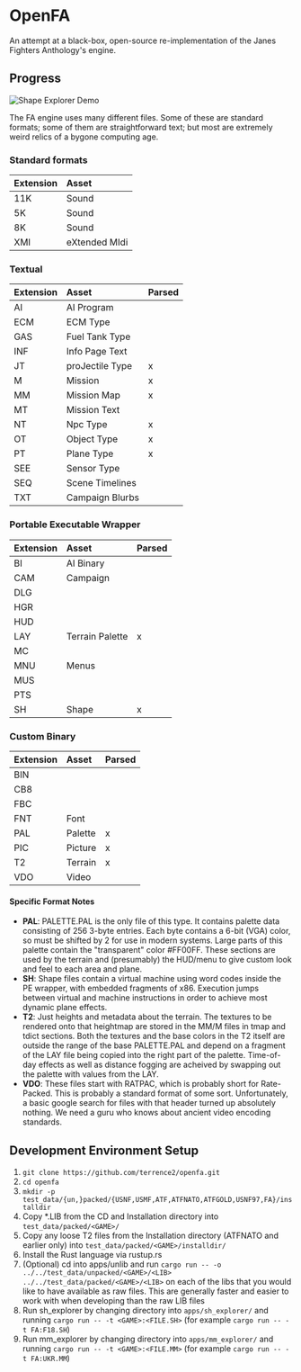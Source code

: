 # OpenFA

An attempt at a black-box, open-source re-implementation of the Janes Fighters Anthology's engine.

## Progress

![Shape Explorer Demo](assets/sh_explorer_demo-19-03-10.gif)

The FA engine uses many different files. Some of these are standard formats; some of them are straightforward text;
but most are extremely weird relics of a bygone computing age.

### Standard formats

| Extension | Asset           |
| --------- |:--------------- |
| 11K       | Sound           |
| 5K        | Sound           |
| 8K        | Sound           |
| XMI       | eXtended MIdi   |

### Textual

| Extension | Asset           | Parsed   |
| --------- |:--------------- | -------- |
| AI        | AI Program      |          |
| ECM       | ECM Type        |          |
| GAS       | Fuel Tank Type  |          |
| INF       | Info Page Text  |          |
| JT        | proJectile Type | x        |
| M         | Mission         | x        |
| MM        | Mission Map     | x        |
| MT        | Mission Text    |          |
| NT        | Npc Type        | x        |
| OT        | Object Type     | x        |
| PT        | Plane Type      | x        |
| SEE       | Sensor Type     |          |
| SEQ       | Scene Timelines |          |
| TXT       | Campaign Blurbs |          |

### Portable Executable Wrapper

| Extension | Asset           | Parsed   |
| --------- |:--------------- | -------- |
| BI        | AI Binary       |          |
| CAM       | Campaign        |          |
| DLG       |                 |          |
| HGR       |                 |          |
| HUD       |                 |          |
| LAY       | Terrain Palette | x        |
| MC        |                 |          |
| MNU       | Menus           |          |
| MUS       |                 |          |
| PTS       |                 |          |
| SH        | Shape           | x        |

### Custom Binary

| Extension | Asset           | Parsed   |
| --------- |:--------------- | -------- |
| BIN       |                 |          |
| CB8       |                 |          |
| FBC       |                 |          |
| FNT       | Font            |          |
| PAL       | Palette         | x        |
| PIC       | Picture         | x        |
| T2        | Terrain         | x        |
| VDO       | Video           |          |

#### Specific Format Notes

* **PAL**: PALETTE.PAL is the only file of this type. It contains palette data consisting of 256 3-byte entries.
Each byte contains a 6-bit (VGA) color, so must be shifted by 2 for use in modern systems. Large parts of this
palette contain the "transparent" color #FF00FF. These sections are used by the terrain and (presumably) the HUD/menu
to give custom look and feel to each area and plane.
* **SH**: Shape files contain a virtual machine using word codes inside the PE wrapper, with embedded fragments of x86.
Execution jumps between virtual and machine instructions in order to achieve most dynamic plane effects.
* **T2**: Just heights and metadata about the terrain. The textures to be rendered onto that heightmap are stored
in the MM/M files in tmap and tdict sections. Both the textures and the base colors in the T2 itself are outside
the range of the base PALETTE.PAL and depend on a fragment of the LAY file being copied into the right part of
the palette. Time-of-day effects as well as distance fogging are acheived by swapping out the palette with values
from the LAY.
* **VDO**: These files start with RATPAC, which is probably short for Rate-Packed. This is probably a standard
format of some sort. Unfortunately, a basic google search for files with that header turned up absolutely
nothing. We need a guru who knows about ancient video encoding standards.

## Development Environment Setup

1) `git clone https://github.com/terrence2/openfa.git`
1) `cd openfa`
1) `mkdir -p test_data/{un,}packed/{USNF,USMF,ATF,ATFNATO,ATFGOLD,USNF97,FA}/installdir`
1) Copy *.LIB from the CD and Installation directory into `test_data/packed/<GAME>/`
1) Copy any loose T2 files from the Installation directory (ATFNATO and earlier only) into `test_data/packed/<GAME>/installdir/`
1) Install the Rust language via rustup.rs
1) (Optional) cd into apps/unlib and run `cargo run -- -o ../../test_data/unpacked/<GAME>/<LIB> ../../test_data/packed/<GAME>/<LIB>` on
    each of the libs that you would like to have available as raw files. This are generally faster and easier to work with when
    developing than the raw LIB files
1) Run sh_explorer by changing directory into `apps/sh_explorer/` and running `cargo run -- -t <GAME>:<FILE.SH>` (for example `cargo run -- -t FA:F18.SH`)
1) Run mm_explorer by changing directory into `apps/mm_explorer/` and running `cargo run -- -t <GAME>:<FILE.MM>` (for example `cargo run -- -t FA:UKR.MM`)